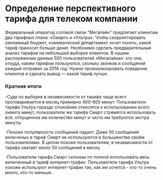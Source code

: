 # Определение перспективного тарифа для телеком компании

Федеральный оператор сотовой связи "Мегалайн" предлагает клиентам два тарифных плана: «Смарт» и «Ультра». Чтобы скорректировать рекламный бюджет, коммерческий департамент хочет понять, какой тариф приносит больше денег. Необхоимо сделать предварительный анализ тарифов на небольшой выборке клиентов. В нашем распоряжении данные 500 пользователей «Мегалайна»: кто они, откуда, каким тарифом пользуются, сколько звонков и сообщений каждый отправил за 2018 год. Нужно проанализировать поведение клиентов и сделать вывод — какой тариф лучше.

### Краткие итоги

-Судя по выборке в независимости от тарифа чаще всего проговаривается в месяц примерно 400-600 минут. Пользователи тарифа Ультра гораздо спокойнее относятся к использованию всего лимита минут, пользователи же тарифа Смарт стремятся использовать всё, отпущенное им количество минут и часто им требуются экстра минуты

-Похоже популярность сообщений падает. Даже 50 сообщений включеных в тариф Смарт не используются в большинстве своём пользователями. В целом похоже пользователям, в независимости от тарифа хватает около 50 сообщений в месяц

-Пользователи тарифа Смарт склонны по полной использовать весь включенный в тариф интернет-трафик. Пользователи тарифа Ультра похоже используют интернет-трафик так, как им хочется - кто-то очень много, кто-то меньше.
